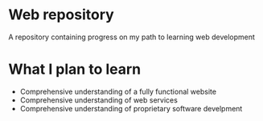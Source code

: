 # Web repository

A repository containing progress on my path to learning web development

# What I plan to learn

* Comprehensive understanding of a fully functional website 
* Comprehensive understanding of web services
* Comprehensive understanding of proprietary software develpment

